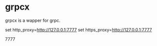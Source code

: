 # grpcx
grpcx is a wapper for grpc.

set http_proxy=http://127.0.0.1:7777
set https_proxy=http://127.0.0.1:7777


7777